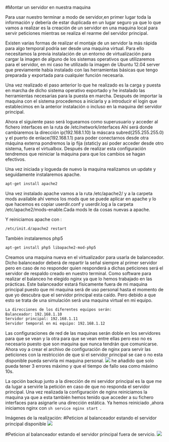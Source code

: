 #Montar un servidor en nuestra maquina

Para usar nuestro terminar a modo de servidor,en primer lugar toda la información y debería de estar duplicada en un lugar seguro ya que lo que vamos a realizar es la creación de un servidor en una maquina local para servir peticiones mientras se realiza el rearme del servidor principal.

Existen varias formas de realizar el montaje de un servidor la más rápida para algo temporal podría ser desde una maquina virtual. Para ello necesitamos la previa instalación de un entorno de virtualización para cargar la imagen de alguno de los sistemas operativos que utilizaremos para el servidor, en mi caso he utilizado la imagen de Ubuntu 12.04 server  que previamente había instalado con las herramientas básicas que tengo preparada y exportada para cualquier función necesaria. 

Una vez realizado el paso anterior lo que he realizado es la carga y puesta en marcha de dicho sistema operativo exportado y he instalado las herramientas necesarias para  la puesta en marcha. Después de importar la maquina con el sistema procedemos a iniciarla y a introducir el login que establecimos en la anterior instalación o incluso en la maquina del servidor principal.

Ahora el siguiente paso será loguearnos como superusuario y acceder al fichero interfaces en la ruta de /etc/network/interfaces
Ahí será donde cambiaremos la dirección ip(192.168.1.10) la máscara subred(255.255.255.0) y el puerto de enlace(192.168.1.1) para poder conectarnos desde otra máquina externa pondremos la ip fija (static)y asi poder acceder desde otro sistema, fuera el virtualbox. Después de realizar esta configuración tendremos que reiniciar la máquina para que los cambios se hagan efectivos.

Una vez iniciada y logueda de nuevo la maquina realizamos un update y seguidamente instalaremos apache.

```sh
apt-get install apache2
```

Una vez instalado apache vamos a la ruta /etc/apache2/ y a la carpeta  mods available ahí vemos los mods que se puede aplicar en apache y lo que hacemos es copiar userdir.conf y userdir.log a la carpeta /etc/apache2/mods-enable.Cada mods le da cosas nuevas a apache.

Y reiniciamos apache con : 
```sh
/etc/init.d/apache2 restart
```

También instalaremos php5 

```sh
apt-get install php5 libapache2-mod-php5
```
Creamos una maquina nueva en el virtualizador para usarla de balanceador. Dicho balanceador deberá de repartir la señal siempre al primer servidor pero en caso de no responder quien responderá a dichas peticiones será el servidor de respaldo creado en nuestro terminal.
 Como software para realizar el balanceo he elegido nginx ya que lo hemos trabajado en las prácticas. 
Este balanceador estará físicamente fuera de mi maquina principal puesto que mi maquina será de uso personal hasta el momento de que yo descubra que el servidor principal esta caído. Pero debido a que esto se trata de una simulación será una maquina virtual en mi equipo.
```sh
La direcciones de los diferentes equipos serán:
Balanceador: 192.168.1.10
Servidor principal: 192.168.1.11
Servidor temporal en mi equipo: 192.168.1.12
```
Las configuraciones de red de las maquinas serán doble en los servidores para que se vean y la otra para que se vean entre ellas pero eso no es necesario puesto que son maquina que nunca tendrán que comunicarse.
Ahora voy a crear el archivo de configuración de nginx para servir las peticiones con la restricción de que si el servidor principal se cae o no esta disponible pueda servirla mi maquina personal.
![](http://i.imgur.com/Dkwwr2N.jpg)
he añadido que solo pueda tener 3 errores máximo y que el tiempo de fallo sea como máximo 10s.

La opción backup junto a la dirección de mi servidor principal es la que me da lugar a servirle la petición en caso de que no responda el servidor principal.
Una vez realizada la configuración de nginx reiniciamos la maquina ya que a esta también hemos tenido que acceder a su fichero interfaces para asignarle una dirección estática.
Ya hemos reiniciado ,ahora iniciamos nginx con 
```sh service nginx start ```.

Imágenes de la realización:
#Peticion al balanceador estando el servidor principal disponible
![](http://i.imgur.com/AhkBeR1.jpg)

#Peticion al balanceador estando el servidor principal fuera de servicio.
![](http://i.imgur.com/oOJmHzD.jpg)

